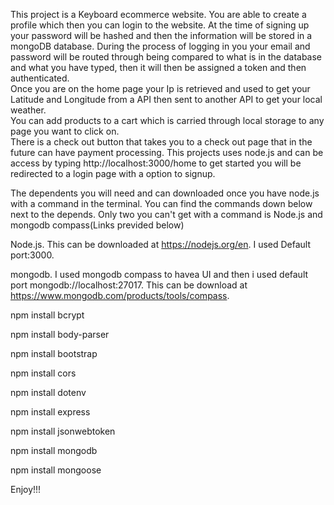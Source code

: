 This project is a Keyboard ecommerce website.  You are able to create a profile which then you can login to the website. At the time of signing up your password will be hashed and then the information will be stored in a mongoDB database. During the process of logging in you your email and password will be routed through being compared to what is in the database and what you have typed, then it will then be assigned a token and then authenticated.  
Once you are on the home page your Ip is retrieved and used to get your Latitude and Longitude from a API then sent to another API to get your local weather.  
You can add products to a cart which is carried through local storage to any page you want to click on.  
There is a check out button that takes you to a check out page that in the future can have payment processing.
This projects uses node.js and can be access by typing http://localhost:3000/home to get started you will be redirected to a login page with a option to signup.

The dependents you will need and can downloaded once you have node.js with a command in the terminal.  You can find the commands down below next to the depends.  Only two you can't get with a command is Node.js and mongodb compass(Links previded below) 

Node.js.  This can be downloaded at https://nodejs.org/en.  I used Default port:3000.

mongodb.  I used mongodb compass to havea UI and then i used default port mongodb://localhost:27017. This can be download at https://www.mongodb.com/products/tools/compass.

npm install bcrypt

npm install body-parser

npm install bootstrap

npm install cors

npm install dotenv

npm install express

npm install jsonwebtoken

npm install mongodb

npm install mongoose 

Enjoy!!!
